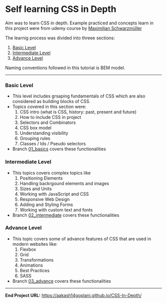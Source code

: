 # Self learning CSS in Depth

Aim was to learn CSS in depth. Example practiced and concepts learn in this project were from udemy course by [Maximilian Schwarzmüller](https://www.udemy.com/course/css-the-complete-guide-incl-flexbox-grid-sass)

The learnig process was divided into threee sections:

1. [Basic Level](#basic-level)
2. [Intermediate Level](#intermediate-level)
3. [Advance Level](#advance-level)

Naming conventions followed in this tutorial is BEM model.

---

### Basic Level

- This level includes grsaping fundamentals of CSS which are also considered as building blocks of CSS.
- Topics covered in this section were:
  1.  CSS intro (what is CSS, history: past, present and future)
  2.  How to include CSS in project
  3.  Selectors and Combinators
  4.  CSS box model
  5.  Understanding visibility
  6.  Grouping rules
  7.  Classes / Ids / Pseudo selectors
- Branch [01_basics](https://github.com/aakash14goplani/CSS-In-Depth/tree/01_basics) covers these functionalities

### Intermediate Level

- This topics covers complex topics like
  1.  Positioning Elements
  2.  Handling backrgound elements and images
  3.  Sizes and Units
  4.  Working with JavaScript and CSS
  5.  Responsive Web Design
  6.  Adding and Styling Forms
  7.  Working with custom text and fonts
- Branch [02_intermediate](https://github.com/aakash14goplani/CSS-In-Depth/tree/02_intermediate) covers these functionalities

### Advance Level

- This topic covers some of advance features of CSS that are used in modern websites like:
  1.  Flexbox
  2.  Grid
  3.  Transformations
  4.  Animations
  5.  Best Practices
  6.  SASS
- Branch [03_advance](https://github.com/aakash14goplani/CSS-In-Depth/tree/03_advance) covers these functionalities

---

**End Project URL:** https://aakash14goplani.github.io/CSS-In-Depth/
